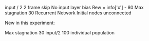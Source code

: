input / 2
2 frame skip
No input layer bias
Rew = info['x'] - 80
Max stagnation 30 
Recurrent Network
Initial nodes unconnected

New in this experiment:

Max stagnation 30
input/2
100 individual population
